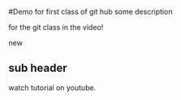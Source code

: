 
#Demo for first class of git hub
some description

for the git class in the video!

new
## sub header

watch tutorial on youtube.
